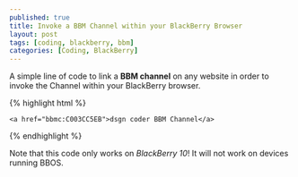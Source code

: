 ```yaml
---
published: true
title: Invoke a BBM Channel within your BlackBerry Browser
layout: post
tags: [coding, blackberry, bbm]
categories: [Coding, BlackBerry]
---
```

A simple line of code to link a **BBM channel** on any website in order to invoke the Channel within your BlackBerry browser.

{% highlight html %}

    <a href="bbmc:C003CC5EB">dsgn coder BBM Channel</a>

{% endhighlight %}

Note that this code only works on *BlackBerry 10*! It will not work on devices running BBOS.